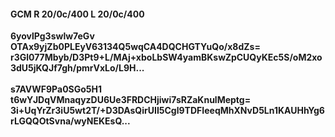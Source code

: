 #### GCM R 20/0c/400 L 20/0c/400
**6yovlPg3swlw7eGv**<br/>**OTAx9yjZb0PLEyV63134Q5wqCA4DQCHGTYuQo/x8dZs=**<br/>**r3Gl077Mbyb/D3Pt9+L/MAj+xboLbSW4yamBKswZpCUQyKEc5S/oM2xo3dU5jKQJf7gh/pmrVxLo/L9H...**<br/><br/>
**s7AVWF9Pa0SGo5H1**<br/>**t6wYJDqVMnaqyzDU6Ue3FRDCHjiwi7sRZaKnulMeptg=**<br/>**3i+UqYrZr3iU5wt2T/+D3DAsQirUII5Cgl9TDFIeeqMhXNvD5Ln1KAUHhYg6rLGQQOtSvna/wyNEKEsQ...**